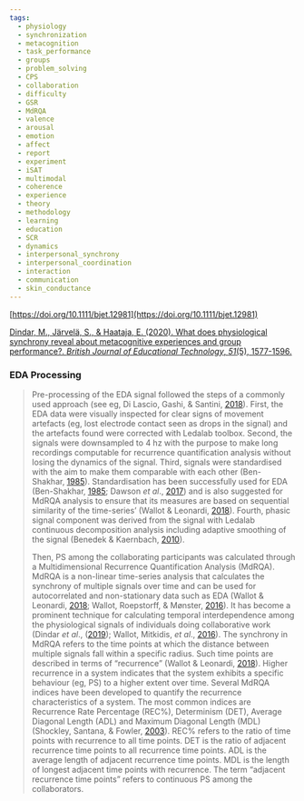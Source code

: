 ```yaml
---
tags:
  - physiology
  - synchronization
  - metacognition
  - task_performance
  - groups
  - problem_solving
  - CPS
  - collaboration
  - difficulty
  - GSR
  - MdRQA
  - valence
  - arousal
  - emotion
  - affect
  - report
  - experiment
  - iSAT
  - multimodal
  - coherence
  - experience
  - theory
  - methodology
  - learning
  - education
  - SCR
  - dynamics
  - interpersonal_synchrony
  - interpersonal_coordination
  - interaction
  - communication
  - skin_conductance
---
```

[https://doi.org/10.1111/bjet.12981](https://doi.org/10.1111/bjet.12981)

[Dindar, M., Järvelä, S., & Haataja, E. (2020). What does physiological synchrony reveal about metacognitive experiences and group performance?. _British Journal of Educational Technology_, _51_(5), 1577-1596.](https://bera-journals.onlinelibrary.wiley.com/doi/pdf/10.1111/bjet.12981?casa_token=ZQLZfw8B4g0AAAAA%3A6vkD0kZw31b-0oH4j2ux7FbmWLCI6vBc-O-Y3TJNJl1AvCaysGptUBSJPoYoeDwzfncrrowwOgST6UY)

### EDA Processing

> Pre-processing of the EDA signal followed the steps of a commonly used approach (see eg, Di Lascio, Gashi, & Santini, [2018](https://bera-journals.onlinelibrary.wiley.com/doi/full/10.1111/bjet.12981?saml_referrer#bjet12981-bib-0023)). First, the EDA data were visually inspected for clear signs of movement artefacts (eg, lost electrode contact seen as drops in the signal) and the artefacts found were corrected with Ledalab toolbox. 
> Second, the signals were downsampled to 4 hz with the purpose to make long recordings computable for recurrence quantification analysis without losing the dynamics of the signal. 
> Third, signals were standardised with the aim to make them comparable with each other (Ben-Shakhar, [1985](https://bera-journals.onlinelibrary.wiley.com/doi/full/10.1111/bjet.12981?saml_referrer#bjet12981-bib-0009)). Standardisation has been successfully used for EDA (Ben-Shakhar, [1985](https://bera-journals.onlinelibrary.wiley.com/doi/full/10.1111/bjet.12981?saml_referrer#bjet12981-bib-0009); Dawson _et al_., [2017](https://bera-journals.onlinelibrary.wiley.com/doi/full/10.1111/bjet.12981?saml_referrer#bjet12981-bib-0021)) and is also suggested for MdRQA analysis to ensure that its measures are based on sequential similarity of the time-series’ (Wallot & Leonardi, [2018](https://bera-journals.onlinelibrary.wiley.com/doi/full/10.1111/bjet.12981?saml_referrer#bjet12981-bib-0088)). 
> Fourth, phasic signal component was derived from the signal with Ledalab continuous decomposition analysis including adaptive smoothing of the signal (Benedek & Kaernbach, [2010](https://bera-journals.onlinelibrary.wiley.com/doi/full/10.1111/bjet.12981?saml_referrer#bjet12981-bib-0008)).
> 
> Then, PS among the collaborating participants was calculated through a Multidimensional Recurrence Quantification Analysis (MdRQA). MdRQA is a non-linear time-series analysis that calculates the synchrony of multiple signals over time and can be used for autocorrelated and non-stationary data such as EDA (Wallot & Leonardi, [2018](https://bera-journals.onlinelibrary.wiley.com/doi/full/10.1111/bjet.12981?saml_referrer#bjet12981-bib-0088); Wallot, Roepstorff, & Mønster, [2016](https://bera-journals.onlinelibrary.wiley.com/doi/full/10.1111/bjet.12981?saml_referrer#bjet12981-bib-0090)). It has become a prominent technique for calculating temporal interdependence among the physiological signals of individuals doing collaborative work (Dindar _et al_., ([2019](https://bera-journals.onlinelibrary.wiley.com/doi/full/10.1111/bjet.12981?saml_referrer#bjet12981-bib-0025)); Wallot, Mitkidis, _et al_., [2016](https://bera-journals.onlinelibrary.wiley.com/doi/full/10.1111/bjet.12981?saml_referrer#bjet12981-bib-0089)). The synchrony in MdRQA refers to the time points at which the distance between multiple signals fall within a specific radius. Such time points are described in terms of “recurrence” (Wallot & Leonardi, [2018](https://bera-journals.onlinelibrary.wiley.com/doi/full/10.1111/bjet.12981?saml_referrer#bjet12981-bib-0088)). Higher recurrence in a system indicates that the system exhibits a specific behaviour (eg, PS) to a higher extent over time. 
> Several MdRQA indices have been developed to quantify the recurrence characteristics of a system. The most common indices are Recurrence Rate Percentage (REC%), Determinism (DET), Average Diagonal Length (ADL) and Maximum Diagonal Length (MDL) (Shockley, Santana, & Fowler, [2003](https://bera-journals.onlinelibrary.wiley.com/doi/full/10.1111/bjet.12981?saml_referrer#bjet12981-bib-0079)). REC% refers to the ratio of time points with recurrence to all time points. DET is the ratio of adjacent recurrence time points to all recurrence time points. ADL is the average length of adjacent recurrence time points. MDL is the length of longest adjacent time points with recurrence. The term “adjacent recurrence time points” refers to continuous PS among the collaborators.